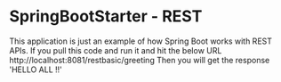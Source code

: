 # SpringBootStarter - REST

This application is just an example of how Spring Boot works with REST APIs. If you pull this code and run it and hit the below URL
http://localhost:8081/restbasic/greeting 
Then you will get the response 'HELLO ALL !!' 